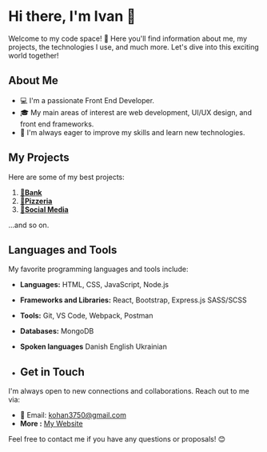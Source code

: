 # Hi there, I'm Ivan 👋

Welcome to my code space! 🚀 Here you'll find information about me, my projects, the technologies I use, and much more. Let's dive into this exciting world together!

## About Me

- 💻 I'm a passionate Front End Developer.
- 🎓 My main areas of interest are web development, UI/UX design, and front end frameworks.
- 🌱 I'm always eager to improve my skills and learn new technologies.

## My Projects

Here are some of my best projects:

1. [**🏦Bank**](https://ivan3750.github.io/SmartBank/)
2. [**🍕Pizzeria**](https://ivan3750.github.io/pizzle/dist/index.html)
3. [**📱Social Media**](https://moments-mui4.onrender.com/)

...and so on.

## Languages and Tools

My favorite programming languages and tools include:

- **Languages:** HTML, CSS, JavaScript, Node.js
- **Frameworks and Libraries:** React, Bootstrap, Express.js SASS/SCSS
- **Tools:** Git, VS Code, Webpack, Postman
- **Databases:** MongoDB
  
- **Spoken languages** Danish English Ukrainian
  
- ## Get in Touch

I'm always open to new connections and collaborations. Reach out to me via:

- 📧 Email: [kohan3750@gmail.com](mailto:kohan3750@gmail.com)
- **More :** [My Website](https://ivan3750.github.io/AboutMe/)

Feel free to contact me if you have any questions or proposals! 😊
